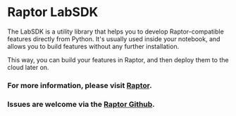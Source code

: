 # Raptor LabSDK

The LabSDK is a utility library that helps you to develop Raptor-compatible features directly from Python.
It's usually used inside your notebook, and allows you to build features without any further installation.

This way, you can build your features in Raptor, and then deploy them to the cloud later on.

### For more information, please visit [Raptor](https://raptor.ml/).

### Issues are welcome via the [Raptor Github](https://github.com/raptor-ml/natun/issues/new/choose?labels=component/labsdk).